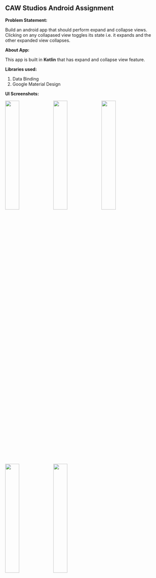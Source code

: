 <h2> CAW Studios Android Assignment</h2>

<b>Problem Statement:</b>

Build an android app that should perform expand and collapse views. Clicking on any collapased view toggles its state i.e. it expands and the other expanded view collapses.

<b>About App:</b>

This app is built in <b>Kotlin</b> that has expand and collapse view feature.

<b>Libraries used:</b>
1. Data Binding
2. Google Material Design

<b>UI Screenshots:</b>

<img src="https://user-images.githubusercontent.com/75351694/211294586-679bd847-49bc-4b2f-a0ab-2ee0112ed872.jpg" width=30% height=30%> <img src="https://user-images.githubusercontent.com/75351694/211295795-efaa7636-1190-4441-b438-479618af2fd2.jpg" width=30% height=30%>
<img src="https://user-images.githubusercontent.com/75351694/211294746-a214600e-db9a-4d03-9f73-947105a85521.jpg" width=30% height=30%> <img src="https://user-images.githubusercontent.com/75351694/211294826-ea72bb3c-8b7d-42e4-8777-6b752264d2fb.jpg" width=30% height=30%>
<img src="https://user-images.githubusercontent.com/75351694/211294902-d7f9dd71-e7f2-4329-b030-3891ea3657d1.jpg" width=30% height=30%>
